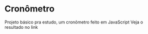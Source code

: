 # Cronômetro
 Projeto básico pra estudo, um cronômetro feito em JavaScript
Veja o resultado no link
